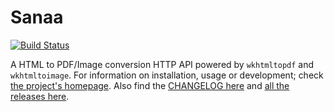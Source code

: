 # Sanaa

[![Build Status](https://travis-ci.org/itskingori/sanaa.svg?branch=master)](https://travis-ci.org/itskingori/sanaa)

A HTML to PDF/Image conversion HTTP API powered by `wkhtmltopdf` and
`wkhtmltoimage`. For information on installation, usage or development; check
[the project's homepage][homepage]. Also find the [CHANGELOG here][changelog]
and [all the releases here][releases].

[changelog]: https://raw.githubusercontent.com/itskingori/sanaa/master/CHANGELOG.md
[homepage]: https://kingori.co/sanaa
[releases]: https://github.com/itskingori/sanaa/releases
